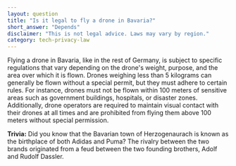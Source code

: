 ```yaml
---
layout: question
title: "Is it legal to fly a drone in Bavaria?"
short_answer: "Depends"
disclaimer: "This is not legal advice. Laws may vary by region."
category: tech-privacy-law
---
```

Flying a drone in Bavaria, like in the rest of Germany, is subject to specific regulations that vary depending on the drone's weight, purpose, and the area over which it is flown. Drones weighing less than 5 kilograms can generally be flown without a special permit, but they must adhere to certain rules. For instance, drones must not be flown within 100 meters of sensitive areas such as government buildings, hospitals, or disaster zones. Additionally, drone operators are required to maintain visual contact with their drones at all times and are prohibited from flying them above 100 meters without special permission.

**Trivia:** Did you know that the Bavarian town of Herzogenaurach is known as the birthplace of both Adidas and Puma? The rivalry between the two brands originated from a feud between the two founding brothers, Adolf and Rudolf Dassler.
